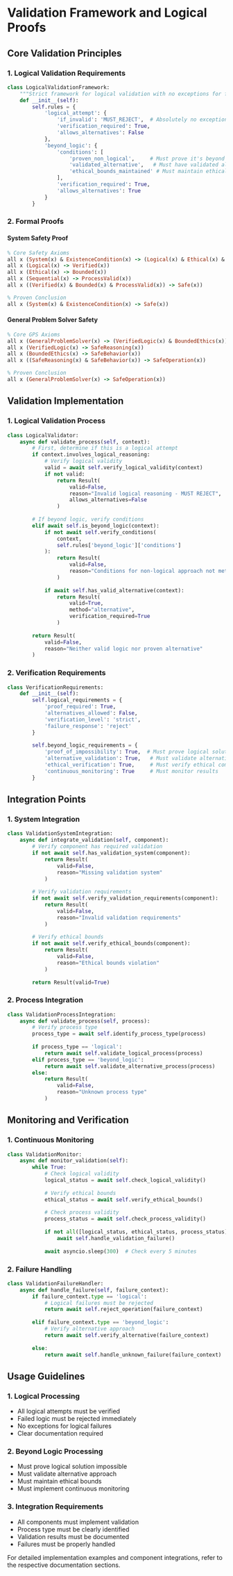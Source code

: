 # Validation Framework and Logical Proofs

## Core Validation Principles

### 1. Logical Validation Requirements
```python
class LogicalValidationFramework:
    """Strict framework for logical validation with no exceptions for failed logic"""
    def __init__(self):
        self.rules = {
            'logical_attempt': {
                'if_invalid': 'MUST_REJECT',  # Absolutely no exceptions
                'verification_required': True,
                'allows_alternatives': False
            },
            'beyond_logic': {
                'conditions': [
                    'proven_non_logical',     # Must prove it's beyond logical proof
                    'validated_alternative',   # Must have validated alternative approach
                    'ethical_bounds_maintained' # Must maintain ethical constraints
                ],
                'verification_required': True,
                'allows_alternatives': True
            }
        }
```

### 2. Formal Proofs

#### System Safety Proof
```prolog
% Core Safety Axioms
all x (System(x) & ExistenceCondition(x) -> (Logical(x) & Ethical(x) & Sequential(x)))
all x (Logical(x) -> Verified(x))
all x (Ethical(x) -> Bounded(x))
all x (Sequential(x) -> ProcessValid(x))
all x ((Verified(x) & Bounded(x) & ProcessValid(x)) -> Safe(x))

% Proven Conclusion
all x (System(x) & ExistenceCondition(x) -> Safe(x))
```

#### General Problem Solver Safety
```prolog
% Core GPS Axioms
all x (GeneralProblemSolver(x) -> (VerifiedLogic(x) & BoundedEthics(x)))
all x (VerifiedLogic(x) -> SafeReasoning(x))
all x (BoundedEthics(x) -> SafeBehavior(x))
all x ((SafeReasoning(x) & SafeBehavior(x)) -> SafeOperation(x))

% Proven Conclusion
all x (GeneralProblemSolver(x) -> SafeOperation(x))
```

## Validation Implementation

### 1. Logical Validation Process
```python
class LogicalValidator:
    async def validate_process(self, context):
        # First, determine if this is a logical attempt
        if context.involves_logical_reasoning:
            # Verify logical validity
            valid = await self.verify_logical_validity(context)
            if not valid:
                return Result(
                    valid=False,
                    reason="Invalid logical reasoning - MUST REJECT",
                    allows_alternatives=False
                )
        
        # If beyond logic, verify conditions
        elif await self.is_beyond_logic(context):
            if not await self.verify_conditions(
                context, 
                self.rules['beyond_logic']['conditions']
            ):
                return Result(
                    valid=False,
                    reason="Conditions for non-logical approach not met"
                )
                
            if await self.has_valid_alternative(context):
                return Result(
                    valid=True,
                    method="alternative",
                    verification_required=True
                )
        
        return Result(
            valid=False,
            reason="Neither valid logic nor proven alternative"
        )
```

### 2. Verification Requirements
```python
class VerificationRequirements:
    def __init__(self):
        self.logical_requirements = {
            'proof_required': True,
            'alternatives_allowed': False,
            'verification_level': 'strict',
            'failure_response': 'reject'
        }
        
        self.beyond_logic_requirements = {
            'proof_of_impossibility': True,  # Must prove logical solution impossible
            'alternative_validation': True,   # Must validate alternative approach
            'ethical_verification': True,     # Must verify ethical compliance
            'continuous_monitoring': True     # Must monitor results
        }
```

## Integration Points

### 1. System Integration
```python
class ValidationSystemIntegration:
    async def integrate_validation(self, component):
        # Verify component has required validation
        if not await self.has_validation_system(component):
            return Result(
                valid=False,
                reason="Missing validation system"
            )
            
        # Verify validation requirements
        if not await self.verify_validation_requirements(component):
            return Result(
                valid=False,
                reason="Invalid validation requirements"
            )
            
        # Verify ethical bounds
        if not await self.verify_ethical_bounds(component):
            return Result(
                valid=False,
                reason="Ethical bounds violation"
            )
            
        return Result(valid=True)
```

### 2. Process Integration
```python
class ValidationProcessIntegration:
    async def validate_process(self, process):
        # Verify process type
        process_type = await self.identify_process_type(process)
        
        if process_type == 'logical':
            return await self.validate_logical_process(process)
        elif process_type == 'beyond_logic':
            return await self.validate_alternative_process(process)
        else:
            return Result(
                valid=False,
                reason="Unknown process type"
            )
```

## Monitoring and Verification

### 1. Continuous Monitoring
```python
class ValidationMonitor:
    async def monitor_validation(self):
        while True:
            # Check logical validity
            logical_status = await self.check_logical_validity()
            
            # Verify ethical bounds
            ethical_status = await self.verify_ethical_bounds()
            
            # Check process validity
            process_status = await self.check_process_validity()
            
            if not all([logical_status, ethical_status, process_status]):
                await self.handle_validation_failure()
                
            await asyncio.sleep(300)  # Check every 5 minutes
```

### 2. Failure Handling
```python
class ValidationFailureHandler:
    async def handle_failure(self, failure_context):
        if failure_context.type == 'logical':
            # Logical failures must be rejected
            return await self.reject_operation(failure_context)
            
        elif failure_context.type == 'beyond_logic':
            # Verify alternative approach
            return await self.verify_alternative(failure_context)
            
        else:
            return await self.handle_unknown_failure(failure_context)
```

## Usage Guidelines

### 1. Logical Processing
- All logical attempts must be verified
- Failed logic must be rejected immediately
- No exceptions for logical failures
- Clear documentation required

### 2. Beyond Logic Processing
- Must prove logical solution impossible
- Must validate alternative approach
- Must maintain ethical bounds
- Must implement continuous monitoring

### 3. Integration Requirements
- All components must implement validation
- Process type must be clearly identified
- Validation results must be documented
- Failures must be properly handled

For detailed implementation examples and component integrations, refer to the respective documentation sections.